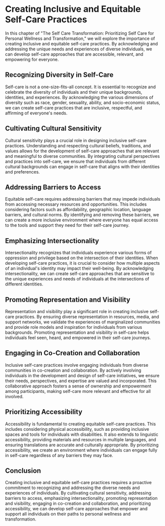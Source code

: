 Creating Inclusive and Equitable Self-Care Practices
=============================================================

In this chapter of "The Self Care Transformation: Prioritizing Self Care for Personal Wellness and Transformation," we will explore the importance of creating inclusive and equitable self-care practices. By acknowledging and addressing the unique needs and experiences of diverse individuals, we can develop self-care approaches that are accessible, relevant, and empowering for everyone.

Recognizing Diversity in Self-Care
----------------------------------

Self-care is not a one-size-fits-all concept. It is essential to recognize and celebrate the diversity of individuals and their unique backgrounds, identities, and experiences. By acknowledging the various dimensions of diversity such as race, gender, sexuality, ability, and socio-economic status, we can create self-care practices that are inclusive, respectful, and affirming of everyone's needs.

Cultivating Cultural Sensitivity
--------------------------------

Cultural sensitivity plays a crucial role in designing inclusive self-care practices. Understanding and respecting cultural beliefs, traditions, and values allows for the development of self-care approaches that are relevant and meaningful to diverse communities. By integrating cultural perspectives and practices into self-care, we ensure that individuals from different cultural backgrounds can engage in self-care that aligns with their identities and preferences.

Addressing Barriers to Access
-----------------------------

Equitable self-care requires addressing barriers that may impede individuals from accessing necessary resources and opportunities. This includes considering factors such as affordability, geographic location, language barriers, and cultural norms. By identifying and removing these barriers, we can create a more inclusive environment where everyone has equal access to the tools and support they need for their self-care journey.

Emphasizing Intersectionality
-----------------------------

Intersectionality recognizes that individuals experience various forms of oppression and privilege based on the intersection of their identities. When developing self-care practices, it is crucial to consider how multiple aspects of an individual's identity may impact their well-being. By acknowledging intersectionality, we can create self-care approaches that are sensitive to the unique experiences and needs of individuals at the intersections of different identities.

Promoting Representation and Visibility
---------------------------------------

Representation and visibility play a significant role in creating inclusive self-care practices. By ensuring diverse representation in resources, media, and support networks, we validate the experiences of marginalized communities and provide role models and inspiration for individuals from various backgrounds. Promoting representation and visibility in self-care helps individuals feel seen, heard, and empowered in their self-care journeys.

Engaging in Co-Creation and Collaboration
-----------------------------------------

Inclusive self-care practices involve engaging individuals from diverse communities in co-creation and collaboration. By actively involving individuals in the development and design of self-care initiatives, we ensure their needs, perspectives, and expertise are valued and incorporated. This collaborative approach fosters a sense of ownership and empowerment among participants, making self-care more relevant and effective for all involved.

Prioritizing Accessibility
--------------------------

Accessibility is fundamental to creating equitable self-care practices. This includes considering physical accessibility, such as providing inclusive spaces and tools for individuals with disabilities. It also extends to linguistic accessibility, providing materials and resources in multiple languages, and ensuring translations are accurate and culturally appropriate. By prioritizing accessibility, we create an environment where individuals can engage fully in self-care regardless of any barriers they may face.

Conclusion
----------

Creating inclusive and equitable self-care practices requires a proactive commitment to recognizing and addressing the diverse needs and experiences of individuals. By cultivating cultural sensitivity, addressing barriers to access, emphasizing intersectionality, promoting representation and visibility, engaging in co-creation and collaboration, and prioritizing accessibility, we can develop self-care approaches that empower and support all individuals on their paths to personal wellness and transformation.

